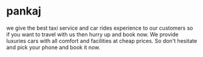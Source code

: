 # pankaj
we give the best taxi service and car rides experience to our customers so if you want to travel with us then hurry up and book now. We provide luxuries cars with all comfort and facilities at cheap prices. So don't hesitate and pick your phone and book it now.
